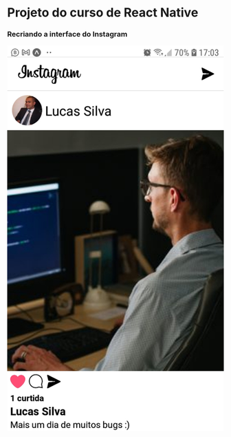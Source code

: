 # Projeto do curso de React Native

### Recriando a interface do Instagram

![Imagem do resultado](https://github.com/alexandersantosdev/instagram-app-clone/blob/main/Img.jpeg)